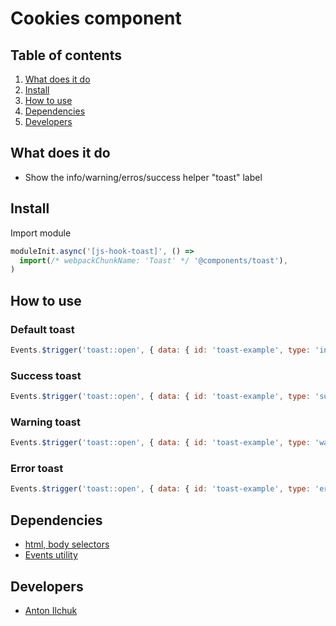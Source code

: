# Cookies component

## Table of contents

1. [What does it do](#markdown-header-what-does-it-do)
2. [Install](#markdown-header-install)
3. [How to use](#markdown-header-how-to-use)
4. [Dependencies](#markdown-header-dependencies)
5. [Developers](#markdown-header-developers)

## What does it do

- Show the info/warning/erros/success helper "toast" label

## Install

Import module

```javascript
moduleInit.async('[js-hook-toast]', () =>
  import(/* webpackChunkName: 'Toast' */ '@components/toast'),
)
```

## How to use

### Default toast

```javascript
Events.$trigger('toast::open', { data: { id: 'toast-example', type: 'info', label: 'Bedankt voor uw aanmelding!' } })
```

### Success toast
```javascript
Events.$trigger('toast::open', { data: { id: 'toast-example', type: 'success', label: 'Bedankt voor uw aanmelding!' } })
```

### Warning toast
```javascript
Events.$trigger('toast::open', { data: { id: 'toast-example', type: 'warning', label: 'Bedankt voor uw aanmelding!' } })
```

### Error toast
```javascript
Events.$trigger('toast::open', { data: { id: 'toast-example', type: 'error', label: 'Bedankt voor uw aanmelding!' } })
```

## Dependencies

- [html, body selectors](@utilities/dom-elements)
- [Events utility](/utilities/events/)

## Developers

- [Anton Ilchuk](mailto:ilchuk.anton@gmail.com)